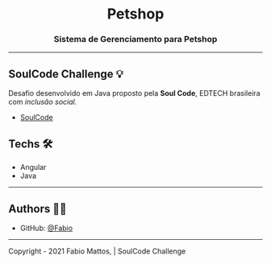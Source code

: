
<h1 align="center">Petshop </h1>
<h3 align="center">Sistema de Gerenciamento para Petshop</h3>

---

## SoulCode Challenge 💡

Desafio desenvolvido em Java proposto pela <strong>Soul Code</strong>, EDTECH brasileira com <i>inclusão social.</i>

- <a href="https://soulcodeacademy.org/">SoulCode</a>

## Techs 🛠

- Angular
- Java

---

## Authors 👨‍💻

- GitHub: [@Fabio](https://github.com/fabiomdg1)

---

Copyright - 2021 Fabio Mattos, | SoulCode Challenge
